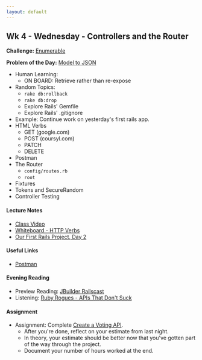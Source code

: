 ```yaml
---
layout: default
---
```


## Wk 4 - Wednesday - Controllers and the Router

**Challenge:** [Enumerable](https://github.com/masonfmatthews/rails_assignments/blob/master/challenges/enumerable_challenge.rb)

**Problem of the Day:** [Model to JSON](https://github.com/masonfmatthews/rails_assignments/blob/master/exercises/model_to_json)

* Human Learning:
  * ON BOARD: Retrieve rather than re-expose
* Random Topics:
  * `rake db:rollback`
  * `rake db:drop`
  * Explore Rails' Gemfile
  * Explore Rails' .gitignore
* Example: Continue work on yesterday's first rails app.
* HTML Verbs
  * GET (google.com)
  * POST (coursyl.com)
  * PATCH
  * DELETE
* Postman
* The Router
  * `config/routes.rb`
  * `root`
* Fixtures
* Tokens and SecureRandom
* Controller Testing

#### Lecture Notes

* [Class Video](https://youtu.be/H5GxnZ_hwbs)
* [Whiteboard - HTTP Verbs]()
* [Our First Rails Project, Day 2](https://github.com/tiyd-rails-2016-01/first_rails_app)

#### Useful Links

* [Postman](https://chrome.google.com/webstore/detail/postman-rest-client/fdmmgilgnpjigdojojpjoooidkmcomcm?hl=en)

#### Evening Reading

* Preview Reading: [JBuilder Railscast](http://railscasts.com/episodes/320-jbuilder)
* Listening: [Ruby Rogues - APIs That Don't Suck](https://devchat.tv/ruby-rogues/147-rr-apis-that-dont-suck-with-michele-titolo)

#### Assignment

* Assignment: Complete [Create a Voting API](https://github.com/tiyd-rails-2016-01/voting_api).  
  * After you're done, reflect on your estimate from last night.
  * In theory, your estimate should be better now that you've gotten part of the way through the project.
  * Document your number of hours worked at the end.

<!--
* Feedback: [Voting API Day 2 Feedback](feedback) -->
